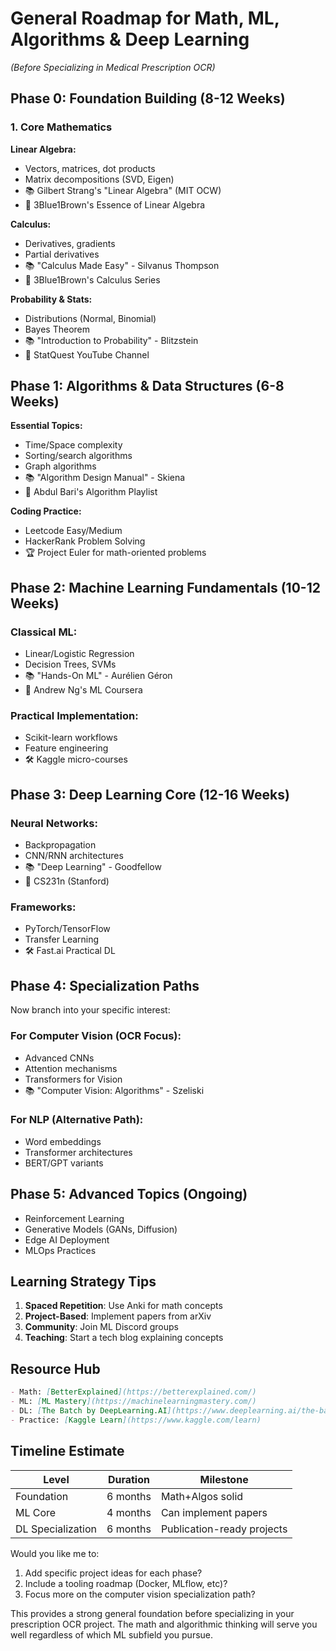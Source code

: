 # **General Roadmap for Math, ML, Algorithms & Deep Learning**
*(Before Specializing in Medical Prescription OCR)*

## **Phase 0: Foundation Building (8-12 Weeks)**
### **1. Core Mathematics**
**Linear Algebra:**
- Vectors, matrices, dot products
- Matrix decompositions (SVD, Eigen)
- 📚 Gilbert Strang's "Linear Algebra" (MIT OCW)
- 🎥 3Blue1Brown's Essence of Linear Algebra

**Calculus:**
- Derivatives, gradients
- Partial derivatives
- 📚 "Calculus Made Easy" - Silvanus Thompson
- 🎥 3Blue1Brown's Calculus Series

**Probability & Stats:**
- Distributions (Normal, Binomial)
- Bayes Theorem
- 📚 "Introduction to Probability" - Blitzstein
- 🎥 StatQuest YouTube Channel

## **Phase 1: Algorithms & Data Structures (6-8 Weeks)**
**Essential Topics:**
- Time/Space complexity
- Sorting/search algorithms
- Graph algorithms
- 📚 "Algorithm Design Manual" - Skiena
- 🎥 Abdul Bari's Algorithm Playlist

**Coding Practice:**
- Leetcode Easy/Medium
- HackerRank Problem Solving
- 🏆 Project Euler for math-oriented problems

## **Phase 2: Machine Learning Fundamentals (10-12 Weeks)**
### **Classical ML:**
- Linear/Logistic Regression
- Decision Trees, SVMs
- 📚 "Hands-On ML" - Aurélien Géron
- 🎥 Andrew Ng's ML Coursera

### **Practical Implementation:**
- Scikit-learn workflows
- Feature engineering
- 🛠 Kaggle micro-courses

## **Phase 3: Deep Learning Core (12-16 Weeks)**
### **Neural Networks:**
- Backpropagation
- CNN/RNN architectures
- 📚 "Deep Learning" - Goodfellow
- 🎥 CS231n (Stanford)

### **Frameworks:**
- PyTorch/TensorFlow
- Transfer Learning
- 🛠 Fast.ai Practical DL

## **Phase 4: Specialization Paths**
Now branch into your specific interest:

### **For Computer Vision (OCR Focus):**
- Advanced CNNs
- Attention mechanisms
- Transformers for Vision
- 📚 "Computer Vision: Algorithms" - Szeliski

### **For NLP (Alternative Path):**
- Word embeddings
- Transformer architectures
- BERT/GPT variants

## **Phase 5: Advanced Topics (Ongoing)**
- Reinforcement Learning
- Generative Models (GANs, Diffusion)
- Edge AI Deployment
- MLOps Practices

## **Learning Strategy Tips**
1. **Spaced Repetition**: Use Anki for math concepts
2. **Project-Based**: Implement papers from arXiv
3. **Community**: Join ML Discord groups
4. **Teaching**: Start a tech blog explaining concepts

## **Resource Hub**
```markdown
- Math: [BetterExplained](https://betterexplained.com/)
- ML: [ML Mastery](https://machinelearningmastery.com/)
- DL: [The Batch by DeepLearning.AI](https://www.deeplearning.ai/the-batch/)
- Practice: [Kaggle Learn](https://www.kaggle.com/learn)
```

## **Timeline Estimate**
| Level | Duration | Milestone |
|-------|----------|-----------|
| Foundation | 6 months | Math+Algos solid |
| ML Core | 4 months | Can implement papers |
| DL Specialization | 6 months | Publication-ready projects |

Would you like me to:
1. Add specific project ideas for each phase?
2. Include a tooling roadmap (Docker, MLflow, etc)?
3. Focus more on the computer vision specialization path?

This provides a strong general foundation before specializing in your prescription OCR project. The math and algorithmic thinking will serve you well regardless of which ML subfield you pursue.
